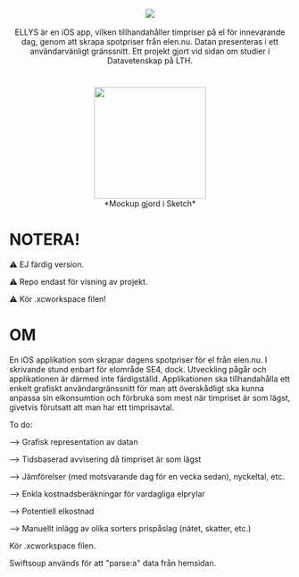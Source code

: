 <p align="center"> 
     <img src="https://user-images.githubusercontent.com/58792679/165300152-dde58ca4-81a8-4882-ae04-5e30b0e4bcf9.png">
     <br>
     <br>
     <a> ELLYS är en iOS app, vilken tillhandahåller timpriser på el för innevarande dag, genom att skrapa spotpriser från elen.nu. Datan presenteras i ett användarvänligt gränssnitt. Ett projekt gjort vid sidan om studier i Datavetenskap på LTH. 
     </a>
</p>
     
# 
<p align="center"> 
     <img src="https://user-images.githubusercontent.com/58792679/165301056-868142b0-bc9a-4b49-a9ca-ef2af9dfccfb.png" width="200">
     <br>
     <a> *Mockup gjord i Sketch*</a>
</p>


# NOTERA!
:warning: EJ färdig version. 

:warning: Repo endast för visning av projekt. 

:warning: Kör .xcworkspace filen!


# OM
En iOS applikation som skrapar dagens spotpriser för el från elen.nu. I skrivande stund enbart för elområde SE4, dock. Utveckling pågår och applikationen är därmed inte färdigställd. Applikationen ska tillhandahålla ett enkelt grafiskt användargränssnitt för man att överskådligt ska kunna anpassa sin elkonsumtion och förbruka som mest när timpriset är som lägst, givetvis förutsatt att man har ett timprisavtal. 

To do:

--> Grafisk representation av datan

--> Tidsbaserad avvisering då timpriset är som lägst

--> Jämförelser (med motsvarande dag för en vecka sedan), nyckeltal, etc.

--> Enkla kostnadsberäkningar för vardagliga elprylar

--> Potentiell elkostnad

--> Manuellt inlägg av olika sorters prispåslag (nätet, skatter, etc.)

Kör .xcworkspace filen.

Swiftsoup används för att "parse:a" data från hemsidan.
